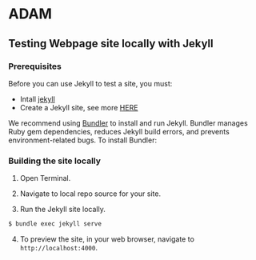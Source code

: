 # ADAM

## Testing Webpage site locally with Jekyll

### Prerequisites
Before you can use Jekyll to test a site, you must:
* Intall [jekyll](https://jekyllrb.com/docs/installation/)
* Create a Jekyll site, see more [HERE](https://docs.github.com/en/pages/setting-up-a-github-pages-site-with-jekyll/creating-a-github-pages-site-with-jekyll)

We recommend using [Bundler](http://bundler.io/) to install and run Jekyll. Bundler manages Ruby gem dependencies, reduces Jekyll build errors, and prevents environment-related bugs. To install Bundler:

### Building the site locally
1. Open Terminal.
2. Navigate to local repo source for your site.

3. Run the Jekyll site locally.
```bash
$ bundle exec jekyll serve
```
4. To preview the site, in your web browser, navigate to ```http://localhost:4000```.
